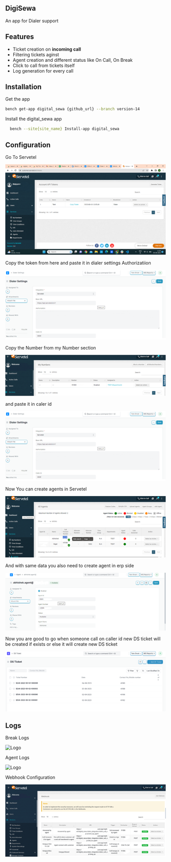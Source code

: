 
## DigiSewa
An app for Dialer support
## Features

- Ticket creation on **incoming call**
- Filtering tickets aginst
- Agent creation and different status like On Call, On Break
- Click to call from tickets itself
- Log generation for every call



## Installation

Get the app

```bash
bench get-app digital_sewa {github_url} --branch version-14
```

Install the digital_sewa app

```bash
  bench --site{site_name} Install-app digital_sewa
```

## Configuration




Go To Servetel


![Logo](readme_images/1.png)

Copy the token from here and paste it in dialer settings Authorizatiion

![Logo](readme_images/8%20(1).png)

Copy the Number from my Number section

![Logo](readme_images/3.png)

and paste it in caler id

![Logo](readme_images/8%20(1).png)


Now You can create agents in Servetel

![Logo](readme_images/9.png)

And with same data you also need to create agent in erp side

![Logo](readme_images/5.png)

Now you are good to go when someone call on caller id new DS ticket will be created if exists or else
it will create new DS ticket

![Logo](readme_images/10.png)

## Logs

Break Logs

![Logo](readme_images/11.png)

Agent Logs

![Logo](readme_images/12.png)

Webhook Configuration

![Logo](readme_images/13.png)
